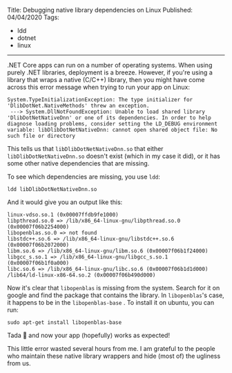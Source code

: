 Title: Debugging native library dependencies on Linux
Published: 04/04/2020
Tags:

 - ldd
 - dotnet
 - linux
---

.NET Core apps can run on a number of operating systems. When using purely .NET libraries, deployment is a breeze. However, if you're using a library that wraps a native (C/C++) library, then you might have come across this error message when trying to run your app on Linux:

```
System.TypeInitializationException: The type initializer for 'DlibDotNet.NativeMethods' threw an exception.
 ---> System.DllNotFoundException: Unable to load shared library 'DlibDotNetNativeDnn' or one of its dependencies. In order to help diagnose loading problems, consider setting the LD_DEBUG environment variable: libDlibDotNetNativeDnn: cannot open shared object file: No such file or directory
```

This tells us that `libDlibDotNetNativeDnn.so` that either `libDlibDotNetNativeDnn.so` doesn't exist (which in my case it did), or it has some other native dependencies that are missing. 

To see which dependencies are missing, you use `ldd`:

```
ldd libDlibDotNetNativeDnn.so
```

And it would give you an output like this:

```
linux-vdso.so.1 (0x00007ffdb9fe1000)
libpthread.so.0 => /lib/x86_64-linux-gnu/libpthread.so.0 (0x00007f06b2254000)
libopenblas.so.0 => not found
libstdc++.so.6 => /lib/x86_64-linux-gnu/libstdc++.so.6 (0x00007f06b2072000)
libm.so.6 => /lib/x86_64-linux-gnu/libm.so.6 (0x00007f06b1f24000)
libgcc_s.so.1 => /lib/x86_64-linux-gnu/libgcc_s.so.1 (0x00007f06b1f0a000)
libc.so.6 => /lib/x86_64-linux-gnu/libc.so.6 (0x00007f06b1d1d000)
/lib64/ld-linux-x86-64.so.2 (0x00007f06b490d000)
```

Now it's clear that `libopenblas` is missing from the system. Search for it on google and find the package that contains the library. In `libopenblas`'s case, it happens to be in the `libopenblas-base` . To install it on ubuntu, you can run:

```
sudo apt-get install libopenblas-base
```

Tada 🎉 and now your app (hopefully) works as expected!

This little error wasted several hours from me. I am grateful to the people who maintain these native library wrappers and hide (most of) the ugliness from us.